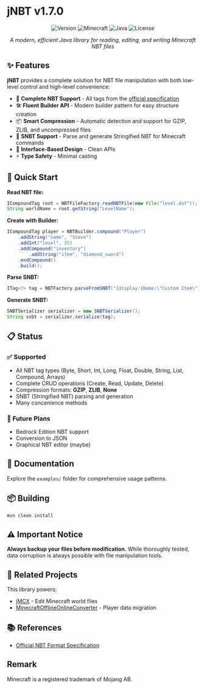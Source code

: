# jNBT v1.7.0

<div align="center">

![Version](https://img.shields.io/badge/version-1.7.0-blue)
![Minecraft](https://img.shields.io/badge/minecraft-1.21.5%20(Java)-green)
![Java](https://img.shields.io/badge/java-21-red)
![License](https://img.shields.io/badge/license-MIT-brightgreen)

*A modern, efficient Java library for reading, editing, and writing Minecraft NBT files*

</div>

## ✨ Features

**jNBT** provides a complete solution for NBT file manipulation with both low-level control and high-level convenience:

- 🎯 **Complete NBT Support** - All tags from the [official specification](https://minecraft.wiki/w/NBT_format)
- 🛠️ **Fluent Builder API** - Modern builder pattern for easy structure creation
- 📦 **Smart Compression** - Automatic detection and support for GZIP, ZLIB, and uncompressed files
- 📝 **SNBT Support** - Parse and generate Stringified NBT for Minecraft commands
- 🔧 **Interface-Based Design** - Clean APIs
- ⚡ **Type Safety** - Minimal casting

## 🚀 Quick Start

**Read NBT file:**
```java
ICompoundTag root = NBTFileFactory.readNBTFile(new File("level.dat"));
String worldName = root.getString("LevelName");
```

**Create with Builder:**
```java
ICompoundTag player = NBTBuilder.compound("Player")
    .addString("name", "Steve")
    .addInt("level", 25)
    .addCompound("inventory")
        .addString("item", "diamond_sword")
    .endCompound()
    .build();
```

**Parse SNBT:**
```java
ITag<?> tag = NBTFactory.parseFromSNBT("{display:{Name:\"Custom Item\"}}");
```

**Generate SNBT:**
```java
SNBTSerializer serializer = new SNBTSerializer();
String snbt = serializer.serialize(tag);
```

## 📋 Status

### ✅ Supported
- All NBT tag types (Byte, Short, Int, Long, Float, Double, String, List, Compound, Arrays)
- Complete CRUD operations (Create, Read, Update, Delete)
- Compression formats: **GZIP**, **ZLIB**, **None**
- SNBT (Stringified NBT) parsing and generation
- Many concenience methods

### 🔮 Future Plans
- Bedrock Edition NBT support
- Conversion to JSON
- Graphical NBT editor (maybe)

## 📖 Documentation

Explore the `examples/` folder for comprehensive usage patterns.

## 📦 Building
```bash
mvn clean install
```

## ⚠️ Important Notice

**Always backup your files before modification.** While thoroughly tested, data corruption is always possible with file manipulation tools.

## 🔗 Related Projects

This library powers:
- [jMCX](https://github.com/paul-eff/jMCX) - Edit Minecraft world files
- [MinecraftOfflineOnlineConverter](https://github.com/paul-eff/MinecraftOfflineOnlineConverter) - Player data migration

## 📚 References

- [Official NBT Format Specification](https://minecraft.wiki/w/NBT_format)

## Remark
Minecraft is a registered trademark of Mojang AB.
